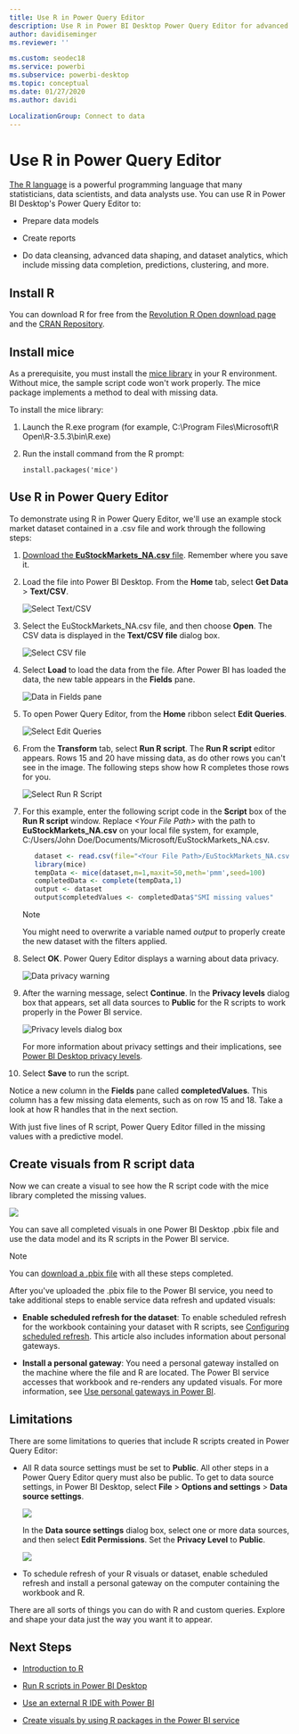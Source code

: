 ```yaml
---
title: Use R in Power Query Editor
description: Use R in Power BI Desktop Power Query Editor for advanced analytics.
author: davidiseminger
ms.reviewer: ''

ms.custom: seodec18
ms.service: powerbi
ms.subservice: powerbi-desktop
ms.topic: conceptual
ms.date: 01/27/2020
ms.author: davidi

LocalizationGroup: Connect to data
---
```

# Use R in Power Query Editor

[The R language](https://mran.microsoft.com/documents/what-is-r) is a powerful programming language that many statisticians, data scientists, and data analysts use. You can use R in Power BI Desktop's Power Query Editor to:

* Prepare data models

* Create reports

* Do data cleansing, advanced data shaping, and dataset analytics, which include missing data completion, predictions, clustering, and more.  

## Install R

You can download R for free from the [Revolution R Open download page](https://mran.revolutionanalytics.com/download/) and the [CRAN Repository](https://cran.r-project.org/bin/windows/base/).

## Install mice

As a prerequisite, you must install the [mice library](https://www.rdocumentation.org/packages/mice/versions/3.5.0/topics/mice) in your R environment. Without mice, the sample script code won't work properly. The mice package implements a method to deal with missing data.

To install the mice library:

1. Launch the R.exe program (for example, C:\Program Files\Microsoft\R Open\R-3.5.3\bin\R.exe)  

2. Run the install command from the R prompt:

   ``` 
   install.packages('mice') 
   ```

## Use R in Power Query Editor

To demonstrate using R in Power Query Editor, we'll use an example stock market dataset contained in  a .csv file and work through the following steps:

1. [Download the **EuStockMarkets_NA.csv** file](https://download.microsoft.com/download/F/8/A/F8AA9DC9-8545-4AAE-9305-27AD1D01DC03/EuStockMarkets_NA.csv). Remember where you save it.

1. Load the file into Power BI Desktop. From the **Home** tab, select **Get Data** > **Text/CSV**.

   ![Select Text/CSV](media/desktop-r-in-query-editor/r-in-query-editor_1.png)

1. Select the EuStockMarkets_NA.csv file, and then choose **Open**. The CSV data is displayed in the **Text/CSV file** dialog box.

   ![Select CSV file](media/desktop-r-in-query-editor/r-in-query-editor_2.png)

1. Select **Load** to load the data from the file. After Power BI has loaded the data, the new table appears in the **Fields** pane.

   ![Data in Fields pane](media/desktop-r-in-query-editor/r-in-query-editor_3.png)

1. To open Power Query Editor, from the **Home** ribbon select **Edit Queries**.

   ![Select Edit Queries](media/desktop-r-in-query-editor/r-in-query-editor_4.png)

1. From the **Transform** tab, select **Run R script**. The **Run R script** editor appears. Rows 15 and 20 have missing data, as do other rows you can't see in the image. The following steps show how R completes those rows for you.

   ![Select Run R Script](media/desktop-r-in-query-editor/r-in-query-editor_5d.png)

1. For this example, enter the following script code in the **Script** box of the **Run R script** window. Replace *&lt;Your File Path&gt;* with the path to **EuStockMarkets_NA.csv** on your local file system, for example, C:/Users/John Doe/Documents/Microsoft/EuStockMarkets_NA.csv.

    ```r
       dataset <- read.csv(file="<Your File Path>/EuStockMarkets_NA.csv", header=TRUE, sep=",")
       library(mice)
       tempData <- mice(dataset,m=1,maxit=50,meth='pmm',seed=100)
       completedData <- complete(tempData,1)
       output <- dataset
       output$completedValues <- completedData$"SMI missing values"
    ```

    > [!NOTE]
    > You might need to overwrite a variable named *output* to properly create the new dataset with the filters applied.

7. Select **OK**. Power Query Editor displays a warning about data privacy.

   ![Data privacy warning](media/desktop-r-in-query-editor/r-in-query-editor_6.png)
8. After the warning message, select **Continue**. In the **Privacy levels** dialog box that appears, set all data sources to **Public** for the R scripts to work properly in the Power BI service. 

   ![Privacy levels dialog box](media/desktop-r-in-query-editor/r-in-query-editor_7.png)

   For more information about privacy settings and their implications, see [Power BI Desktop privacy levels](desktop-privacy-levels.md).

 9. Select **Save** to run the script. 

   Notice a new column in the **Fields** pane called **completedValues**. This column has a few missing data elements, such as on row 15 and 18. Take a look at how R handles that in the next section.

   With just five lines of R script, Power Query Editor filled in the missing values with a predictive model.

## Create visuals from R script data

Now we can create a visual to see how the R script code with the mice library completed the missing values.

![](media/desktop-r-in-query-editor/r-in-query-editor_8a.png)

You can save all completed visuals in one Power BI Desktop .pbix file and use the data model and its R scripts in the Power BI service.

> [!NOTE]
> You can [download a .pbix file](https://download.microsoft.com/download/F/8/A/F8AA9DC9-8545-4AAE-9305-27AD1D01DC03/Complete%20Values%20with%20R%20in%20PQ.pbix) with all these steps completed.

After you've uploaded the .pbix file to the Power BI service, you need to take additional steps to enable service data refresh and updated visuals:  

* **Enable scheduled refresh for the dataset**: To enable scheduled refresh for the workbook containing your dataset with R scripts, see [Configuring scheduled refresh](refresh-scheduled-refresh.md). This article also includes information about personal gateways.

* **Install a personal gateway**: You need a personal gateway installed on the machine where the file and R are located. The Power BI service accesses that workbook and re-renders any updated visuals. For more information, see [Use personal gateways in Power BI](service-gateway-personal-mode.md).

## Limitations

There are some limitations to queries that include R scripts created in Power Query Editor:

* All R data source settings must be set to **Public**. All other steps in a Power Query Editor query must also be public. To get to data source settings, in Power BI Desktop, select **File** > **Options and settings** > **Data source settings**.

  ![](media/desktop-r-in-query-editor/r-in-query-editor_9.png)

  In the **Data source settings** dialog box, select one or more data sources, and then select **Edit Permissions**. Set the **Privacy Level** to **Public**.

  ![](media/desktop-r-in-query-editor/r-in-query-editor_10.png)    
* To schedule refresh of your R visuals or dataset, enable scheduled refresh and install a personal gateway on the computer containing the workbook and R. 

There are all sorts of things you can do with R and custom queries. Explore and shape your data just the way you want it to appear.

## Next Steps

* [Introduction to R](https://mran.microsoft.com/documents/what-is-r) 

* [Run R scripts in Power BI Desktop](desktop-r-scripts.md) 

* [Use an external R IDE with Power BI](desktop-r-ide.md) 

* [Create visuals by using R packages in the Power BI service](service-r-packages-support.md)

